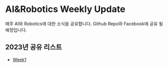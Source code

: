 # AI&Robotics Weekly Update
 매주 AI와 Robotics에 대한 소식을 공유합니다.
 Github Repo와 Facebook에 공유 될 예정입니다. 

## 2023년 공유 리스트
* [Week1](https://github.com/ai-robotics-kr/AI-Robotics-Weekly-Update/issues/1)
